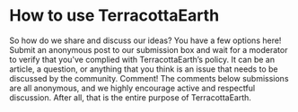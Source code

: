 # How to use TerracottaEarth

So how do we share and discuss our ideas? 
You have a few options here!
Submit an anonymous post to our submission box and wait for a moderator to verify that you've complied with TerracottaEarth’s policy. It can be an article, a question, or anything that you think is an issue that needs to be discussed by the community.
Comment! The comments below submissions are all anonymous, and we highly encourage active and respectful discussion. After all, that is the entire purpose of TerracottaEarth.

